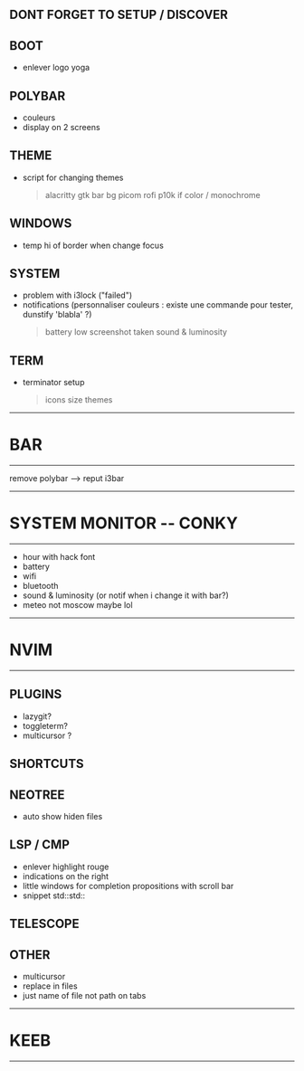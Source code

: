 ## DONT FORGET TO SETUP / DISCOVER

## BOOT
- enlever logo yoga
  
## POLYBAR
- couleurs
- display on 2 screens

## THEME
- script for changing themes
	> alacritty
	> gtk
	> bar
	> bg
	> picom
	> rofi
	> p10k if color / monochrome

## WINDOWS
- temp hi of border when change focus

## SYSTEM
- problem with i3lock ("failed")
- notifications (personnaliser couleurs : existe une commande pour tester, dunstify 'blabla' ?)
	> battery low
	> screenshot taken
	> sound & luminosity

## TERM
- terminator setup
    > icons size
    > themes


____________________________________________
# BAR
____________________________________________
remove polybar --> reput i3bar

____________________________________________
# SYSTEM MONITOR -- CONKY
____________________________________________
- hour with hack font
- battery
- wifi
- bluetooth
- sound & luminosity (or notif when i change it with bar?)
- meteo not moscow maybe lol
____________________________________________
# NVIM
____________________________________________

## PLUGINS
- lazygit?
- toggleterm?
- multicursor ?

## SHORTCUTS

## NEOTREE
- auto show hiden files

## LSP / CMP
- enlever highlight rouge
- indications on the right
- little windows for completion propositions with scroll bar
- snippet std::std::

## TELESCOPE

## OTHER
- multicursor
- replace in files
- just name of file not path on tabs

____________________________________________
# KEEB
____________________________________________

